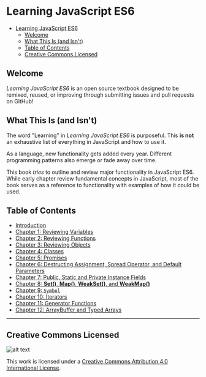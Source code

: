 # Learning JavaScript ES6

- [Learning JavaScript ES6](#learning-javascript-es6)
  - [Welcome](#welcome)
  - [What This Is (and Isn't)](#what-this-is-and-isnt)
  - [Table of Contents](#table-of-contents)
  - [Creative Commons Licensed](#creative-commons-licensed)

## Welcome

*Learning JavaScript ES6* is an open source textbook designed to be remixed, reused, or improving through submitting issues and pull requests on GitHub!

## What This Is (and Isn't)

The word "Learning" in *Learning JavaScript ES6* is purposeful. This **is not** an exhaustive list of everything in JavaScript and how to use it.

As a language, new functionality gets added every year. Different programming patterns also emerge or fade away over time.

This book *tries* to outline and review major functionality in JavaScript ES6. While early chapter review fundamental concepts in JavaScript, most of the book serves as a reference to functionality with examples of how it could be used.

## Table of Contents

- [Introduction](introduction/index.md)
- [Chapter 1: Reviewing Variables](chapter1/index.md)
- [Chapter 2: Reviewing Functions](chapter2/index.md)
- [Chapter 3: Reviewing Objects](chapter3/index.md)
- [Chapter 4: Classes](chapter4/index.md)
- [Chapter 5: Promises](chapter5/index.md)
- [Chapter 6: Destructing Assignment, Spread Operator, and Default Parameters](chapter6/index.md)
- [Chapter 7: Public, Static and Private Instance Fields](chapter7/index.md)
- [Chapter 8: **Set()**, **Map()**, **WeakSet()**, and **WeakMap()**](chapter10/index.md)
- [Chapter 9: `Symbol`](chapter8/index.md)
- [Chapter 10: Iterators](chapter9/index.md)
- [Chapter 11: Generator Functions](chapter11/index.md)
- [Chapter 12: ArrayBuffer and Typed Arrays](chapter12/index.md)

---

## Creative Commons Licensed

![alt text](https://i.creativecommons.org/l/by/4.0/88x31.png "Creative Commons License")

This work is licensed under a [Creative Commons Attribution 4.0 International License](http://creativecommons.org/licenses/by/4.0/).

